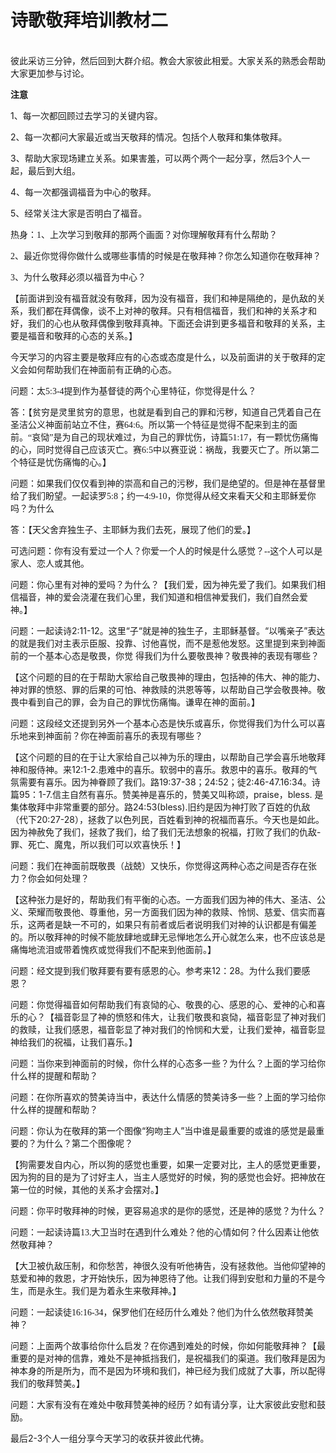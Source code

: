 # 诗歌敬拜培训教材二



<p style="text-align:left; margin:0pt 0pt 0.0001pt">&nbsp;</p>

<p style="text-align:left; margin:0pt 0pt 0.0001pt"><span style="font-size:10.5pt"><span style="font-family:&quot;Times New Roman&quot;"><span style="font-size:10.5000pt"><span style="font-family:宋体"><span style="font-weight:normal"><font face="宋体">彼此采访三分钟，然后回到大群介绍。教会大家彼此相爱。大家关系的熟悉会帮助大家更加参与讨论。</font></span></span></span></span></span></p>

<p><strong>注意</strong></p>

<p>1、每一次都回顾过去学习的关键内容。</p>

<p>2、每一次都问大家最近或当天敬拜的情况。包括个人敬拜和集体敬拜。</p>

<p>3、帮助大家现场建立关系。如果害羞，可以两个两个一起分享，然后3个人一起，最后到大组。</p>

<p>4、每一次都强调福音为中心的敬拜。</p>

<p>5、经常关注大家是否明白了福音。</p>

<p><span style="font-size:10.5pt"><span style="font-family:&quot;Times New Roman&quot;"><span style="font-size:10.5000pt"><span style="font-family:宋体"><span style="font-weight:normal"><font face="宋体">热身：</font></span></span></span><span style="font-size:10.5000pt"><span style="font-family:宋体"><span style="font-weight:normal">1、上次学习到敬拜的那两个画面？对你理解敬拜有什么帮助？</span></span></span></span></span></p>

<p><span style="font-size:10.5pt"><span style="font-family:&quot;Times New Roman&quot;"><span style="font-size:10.5000pt"><span style="font-family:宋体"><span style="font-weight:normal">2、</span></span></span><span style="font-size:10.5000pt"><span style="font-family:宋体"><span style="font-weight:normal"><font face="宋体">最近</font></span></span></span><span style="font-size:10.5000pt"><span style="font-family:宋体"><span style="font-weight:normal"><font face="宋体">你</font></span></span></span><span style="font-size:10.5000pt"><span style="font-family:宋体"><span style="font-weight:normal"><font face="宋体">觉得你做什么或哪些事情的时候是在</font></span></span></span><span style="font-size:10.5000pt"><span style="font-family:宋体"><span style="font-weight:normal"><font face="宋体">敬拜神？你怎么知道你在敬拜神？</font></span></span></span></span></span></p>

<p><span style="font-size:10.5pt"><span style="font-family:&quot;Times New Roman&quot;"><span style="font-size:10.5000pt"><span style="font-family:宋体"><span style="font-weight:normal">3、为什么敬拜必须以福音为中心？</span></span></span></span></span></p>

<p><span style="font-size:10.5pt"><span style="font-family:&quot;Times New Roman&quot;"><span style="font-size:10.5000pt"><span style="font-family:宋体"><span style="font-weight:normal">【前面讲到没有福音就没有敬拜，因为没有福音，我们和神是隔绝的，是仇敌的关系，我们都在拜偶像，谈不上对神的敬拜。只有相信福音，我们和神的关系才和好，我们的心也从敬拜偶像到敬拜真神。下面还会讲到更多福音和敬拜的关系，主要是福音和敬拜的心态的关系。】</span></span></span></span></span></p>

<p>今天学习的内容主要是敬拜应有的心态或态度是什么，以及前面讲的关于敬拜的定义会如何帮助我们在神面前有正确的心态。</p>

<p><span style="font-size:10.5pt"><span style="font-family:&quot;Times New Roman&quot;"><span style="font-size:10.5000pt"><span style="font-family:宋体"><font face="宋体">问题：太</font></span></span><span style="font-size:10.5000pt"><span style="font-family:宋体">5:3-4提到作为基督徒的两个心里特征，你觉得是什么？</span></span></span></span></p>

<p><span style="font-size:10.5pt"><span style="font-family:&quot;Times New Roman&quot;"><span style="font-size:10.5000pt"><span style="font-family:宋体">答：【贫穷是灵里贫穷的意思，也就是看到自己的罪和污秽，知道自己凭着自己在圣洁公义神面前站立不住，赛64:6。所以第一个特征是觉得不配来到主的面前。“哀恸”是为自己的现状难过，为自己的罪忧伤，诗篇51:17，有一颗忧伤痛悔的心，同时觉得自己应该灭亡。赛6:5中以赛亚说：祸哉，我要灭亡了。所以第二个特征是忧伤痛悔的心。】</span></span></span></span></p>

<p><span style="font-size:10.5pt"><span style="font-family:&quot;Times New Roman&quot;"><span style="font-size:10.5000pt"><span style="font-family:宋体"><font face="宋体">问题：</font></span></span><span style="font-size:10.5000pt"><span style="font-family:宋体"><font face="宋体">如果我们仅仅看到神的崇高和自己的污秽，我们是绝望的。但是神在基督里给了我们盼望。</font></span></span><span style="font-size:10.5000pt"><span style="font-family:宋体"><font face="宋体">一起读罗</font></span></span><span style="font-size:10.5000pt"><span style="font-family:宋体">5:8；约一4:9-10，你觉得</span></span><span style="font-size:10.5000pt"><span style="font-family:宋体"><font face="宋体">从经文来看</font></span></span><span style="font-size:10.5000pt"><span style="font-family:宋体"><font face="宋体">天父和主耶稣爱你吗？为什么</font></span></span></span></span></p>

<p><span style="font-size:10.5pt"><span style="font-family:&quot;Times New Roman&quot;"><span style="font-size:10.5000pt"><span style="font-family:宋体"><font face="宋体">答：【天父舍弃独生子、主耶稣为我们去死，展现了他们的爱。】</font></span></span></span></span></p>

<p><span style="font-size:10.5pt"><span style="font-family:&quot;Times New Roman&quot;"><span style="font-size:10.5000pt"><span style="font-family:宋体"><font face="宋体">可选</font></span></span><span style="font-size:10.5000pt"><span style="font-family:宋体"><font face="宋体">问题：你有没有爱过一个人？你爱一个人的时候是什么感觉？</font>--这个人可以是家人、恋人或其他。</span></span></span></span></p>

<p><span style="font-size:10.5pt"><span style="font-family:&quot;Times New Roman&quot;"><span style="font-size:10.5000pt"><span style="font-family:宋体"><font face="宋体">问题：</font></span></span><span style="font-size:10.5000pt"><span style="font-family:宋体"><font face="宋体">你心里有对神的爱吗</font></span></span><span style="font-size:10.5000pt"><span style="font-family:宋体"><font face="宋体">？</font></span></span><span style="font-size:10.5000pt"><span style="font-family:宋体"><font face="宋体">为什么？</font></span></span><span style="font-size:10.5000pt"><span style="font-family:宋体"><font face="宋体">【</font></span></span><span style="font-size:10.5000pt"><span style="font-family:宋体"><font face="宋体">我们爱，因为神先爱了我们</font></span></span><span style="font-size:10.5000pt"><span style="font-family:宋体"><font face="宋体">。</font></span></span><span style="font-size:10.5000pt"><span style="font-family:宋体"><font face="宋体">如果我们相信福音，神的爱会浇灌在我们心里，我们知道和相信神爱我们，我们自然会爱神。</font></span></span><span style="font-size:10.5000pt"><span style="font-family:宋体"><font face="宋体">】</font></span></span></span></span></p>

<p>问题：一起读诗2:11-12。这里“子“就是神的独生子，主耶稣基督。“以嘴亲子”表达的就是我们对主表示臣服、投靠、讨他喜悦，而不是惹他发怒。这里提到来到神面前的一个基本心态是敬畏，你觉 得我们为什么要敬畏神？敬畏神的表现有哪些？</p>

<p>【这个问题的目的在于帮助大家给自己敬畏神的理由，包括神的伟大、神的能力、神对罪的愤怒、罪的后果的可怕、神救赎的洪恩等等，以帮助自己学会敬畏神。敬畏中看到自己的罪，会为自己的罪忧伤痛悔。谦卑在神的面前。】</p>

<p>问题：这段经文还提到另外一个基本心态是快乐或喜乐，你觉得我们为什么可以喜乐地来到神面前？你在神面前喜乐的表现有哪些？</p>

<p>【这个问题的目的在于让大家给自己以神为乐的理由，以帮助自己学会喜乐地敬拜神和服侍神。来12:1-2.患难中的喜乐。软弱中的喜乐。救恩中的喜乐。敬拜的气氛需要有喜乐。因为神眷顾了我们。路19:37-38；24:52；徒2:46-47.16:34。诗篇95：1-7.信主自然有喜乐。赞美神是喜乐的，赞美又叫称颂，praise，bless. 是集体敬拜中非常重要的部分。路24:53(bless).旧约是因为神打败了百姓的仇敌（代下20:27-28），拯救了以色列民，百姓看到神的祝福而喜乐。今天也是如此。因为神赦免了我们，拯救了我们，给了我们无法想象的祝福，打败了我们的仇敌-罪、死亡、魔鬼，所以我们可以欢喜快乐！】</p>

<p>问题：我们在神面前既敬畏（战兢）又快乐，你觉得这两种心态之间是否存在张力？你会如何处理？</p>

<p>【这种张力是好的，帮助我们有平衡的心态。一方面我们因为神的伟大、圣洁、公义、荣耀而敬畏他、尊重他，另一方面我们因为神的救赎、怜悯、慈爱、信实而喜乐，这两者是缺一不可的，如果只有前者或后者说明我们对神的认识都是有偏差的。所以敬拜神的时候不能放肆地或肆无忌惮地怎么开心就怎么来，也不应该总是痛悔地流泪或带着愧疚或觉得我们不配来到他面前。】</p>

<p>问题：经文提到我们敬拜要有要有感恩的心。参考来12：28。为什么我们要感恩？</p>

<p><span style="font-size:10.5pt"><span style="font-family:&quot;Times New Roman&quot;"><span style="font-size:10.5000pt"><span style="font-family:宋体"><font face="宋体">问题：你觉得福音如何帮助我们有哀恸的心、敬畏的心、感恩的心、爱神的心和喜乐的心？【福音彰显了神的愤怒和伟大，让我们敬畏和哀恸，福音彰显了神对我们的救赎，让我们感恩，福音彰显了神对我们的怜悯和大爱，让我们爱神，福音彰显神给我们的祝福，让我们喜乐。】</font></span></span></span></span></p>

<p><span style="font-size:10.5pt"><span style="font-family:&quot;Times New Roman&quot;"><span style="font-size:10.5000pt"><span style="font-family:宋体"><font face="宋体">问题：当你来到神面前的时候，你什么样的心态多一些？为什么？上面的学习给你什么样的提醒和帮助？</font></span></span></span></span></p>

<p><span style="font-size:10.5pt"><span style="font-family:&quot;Times New Roman&quot;"><span style="font-size:10.5000pt"><span style="font-family:宋体"><font face="宋体">问题：在你所喜欢的赞美诗当中，表达什么情感的赞美诗多一些？上面的学习给你什么样的提醒和帮助？</font></span></span></span></span></p>

<p>问题：你认为在敬拜的第一个图像“狗吻主人”当中谁是最重要的或谁的感觉是最重要的？为什么？第二个图像呢？</p>

<p>【狗需要发自内心，所以狗的感觉也重要，如果一定要对比，主人的感觉更重要，因为狗的目的是为了讨好主人，当主人感觉好的时候，狗的感觉也会好。把神放在第一位的时候，其他的关系才会摆对。】</p>

<p>问题：你平时敬拜神的时候，更容易追求的是你的感觉，还是神的感觉？为什么？</p>

<p><span style="font-size:10.5pt"><span style="font-family:&quot;Times New Roman&quot;"><span style="font-size:10.5000pt"><span style="font-family:宋体"><font face="宋体">问题：一起读诗篇</font></span></span><span style="font-size:10.5000pt"><span style="font-family:宋体">13</span></span><span style="font-size:10.5000pt"><span style="font-family:宋体">.大卫当时在遇到什么难处？</span></span><span style="font-size:10.5000pt"><span style="font-family:宋体"><font face="宋体">他的心情如何？</font></span></span><span style="font-size:10.5000pt"><span style="font-family:宋体"><font face="宋体">什么因素让他依然敬拜神？</font></span></span></span></span></p>

<p><span style="font-size:10.5pt"><span style="font-family:&quot;Times New Roman&quot;"><span style="font-size:10.5000pt"><span style="font-family:宋体"><font face="宋体">【大卫被仇敌压制，和你愁苦，神很久没有听他祷告，没有拯救他。当他仰望神的慈爱和神的救恩，才开始快乐，因为神恩待了他。让我们得到安慰和力量的不是今生，而是永生。我们是为着永生来敬拜神。】</font></span></span></span></span></p>

<p><span style="font-size:10.5pt"><span style="font-family:&quot;Times New Roman&quot;"><span style="font-size:10.5000pt"><span style="font-family:宋体"><font face="宋体">问题：一起读徒</font>16:16-34，保罗他们</span></span><span style="font-size:10.5000pt"><span style="font-family:宋体"><font face="宋体">在</font></span></span><span style="font-size:10.5000pt"><span style="font-family:宋体"><font face="宋体">经历</font></span></span><span style="font-size:10.5000pt"><span style="font-family:宋体"><font face="宋体">什么</font></span></span><span style="font-size:10.5000pt"><span style="font-family:宋体"><font face="宋体">难处？他们为什么依然敬拜赞美神？</font></span></span></span></span></p>

<p><span style="font-size:10.5pt"><span style="font-family:&quot;Times New Roman&quot;"><span style="font-size:10.5000pt"><span style="font-family:宋体"><font face="宋体">问题：上面两个故事给你什么启发？在你遇到难处的时候，你如何能敬拜神？【最重要的是对神的信靠，难处不是神抵挡我们，是祝福我们的渠道。我们敬拜是因为神本身的所是所为，而不是因为环境和我们，神已经为我们成就了大事，所以配得我们的敬拜赞美。】</font></span></span></span></span></p>

<p><span style="font-size:10.5pt"><span style="font-family:&quot;Times New Roman&quot;"><span style="font-size:10.5000pt"><span style="font-family:宋体"><font face="宋体">问题：大家有没有在难处中敬拜赞美神的经历？如有请分享，让大家彼此安慰和鼓励。</font></span></span></span></span></p>

<p>最后2-3个人一组分享今天学习的收获并彼此代祷。</p>